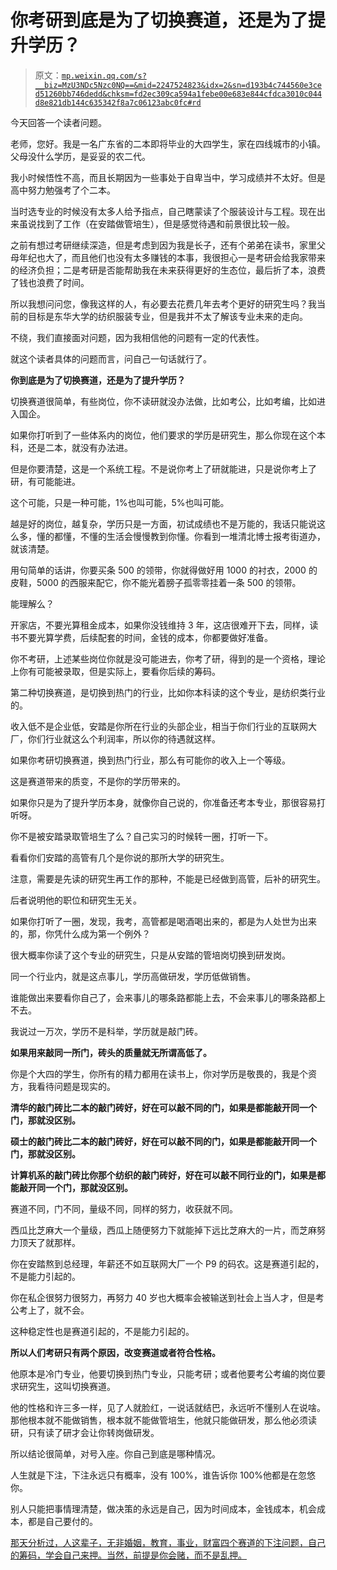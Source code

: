 # 你考研到底是为了切换赛道，还是为了提升学历？

> 原文：[`mp.weixin.qq.com/s?__biz=MzU3NDc5Nzc0NQ==&mid=2247524823&idx=2&sn=d193b4c744560e3ced51260bb746dedd&chksm=fd2ec309ca594a1febe00e683e844cfdca3010c044d8e821db144c635342f8a7c06123abc0fc#rd`](http://mp.weixin.qq.com/s?__biz=MzU3NDc5Nzc0NQ==&mid=2247524823&idx=2&sn=d193b4c744560e3ced51260bb746dedd&chksm=fd2ec309ca594a1febe00e683e844cfdca3010c044d8e821db144c635342f8a7c06123abc0fc#rd)

今天回答一个读者问题。 

老师，您好。我是一名广东省的二本即将毕业的大四学生，家在四线城市的小镇。父母没什么学历，是妥妥的农二代。

我小时候悟性不高，而且长期因为一些事处于自卑当中，学习成绩并不太好。但是高中努力勉强考了个二本。

当时选专业的时候没有太多人给予指点，自己瞎蒙读了个服装设计与工程。现在出来虽说找到了工作（在安踏做管培生），但是感觉待遇和前景很比较一般。

之前有想过考研继续深造，但是考虑到因为我是长子，还有个弟弟在读书，家里父母年纪也大了，而且他们也没有太多赚钱的本事，我很担心一是考研会给我家带来的经济负担；二是考研是否能帮助我在未来获得更好的生态位，最后折了本，浪费了钱也浪费了时间。

所以我想问问您，像我这样的人，有必要去花费几年去考个更好的研究生吗？我当前的目标是东华大学的纺织服装专业，但是我并不太了解该专业未来的走向。

不绕，我们直接面对问题，因为我相信他的问题有一定的代表性。

就这个读者具体的问题而言，问自己一句话就行了。

**你到底是为了切换赛道，还是为了提升学历？**

切换赛道很简单，有些岗位，你不读研就没办法做，比如考公，比如考编，比如进入国企。

如果你打听到了一些体系内的岗位，他们要求的学历是研究生，那么你现在这个本科，还是二本，就没有办法进。 

但是你要清楚，这是一个系统工程。不是说你考上了研就能进，只是说你考上了研，有可能能进。 

这个可能，只是一种可能，1%也叫可能，5%也叫可能。

越是好的岗位，越复杂，学历只是一方面，初试成绩也不是万能的，我话只能说这么多，懂的都懂，不懂的生活会慢慢教到你懂。你看到一堆清北博士报考街道办，就该清楚。 

用句简单的话讲，你要买条 500 的领带，你就得做好用 1000 的衬衣，2000 的皮鞋，5000 的西服来配它，你不能光着膀子孤零零挂着一条 500 的领带。

能理解么？

开家店，不要光算租金成本，如果你没钱维持 3 年，这店很难开下去，同样，读书不要光算学费，后续配套的时间，金钱的成本，你都要做好准备。

你不考研，上述某些岗位你就是没可能进去，你考了研，得到的是一个资格，理论上你有可能被录取，但是实际上，要看你后续的筹码。 

第二种切换赛道，是切换到热门的行业，比如你本科读的这个专业，是纺织类行业的。

收入低不是企业低，安踏是你所在行业的头部企业，相当于你们行业的互联网大厂，你们行业就这么个利润率，所以你的待遇就这样。

如果你考研切换赛道，换到热门行业，那么有可能你的收入上一个等级。

这是赛道带来的质变，不是你的学历带来的。 

如果你只是为了提升学历本身，就像你自己说的，你准备还考本专业，那很容易打听呀。 

你不是被安踏录取管培生了么？自己实习的时候转一圈，打听一下。

看看你们安踏的高管有几个是你说的那所大学的研究生。

注意，需要是先读的研究生再工作的那种，不能是已经做到高管，后补的研究生。 

后者说明他的职位和研究生无关。

如果你打听了一圈，发现，我考，高管都是喝酒喝出来的，都是为人处世为出来的，那，你凭什么成为第一个例外？

很大概率你读了这个专业的研究生，只是从安踏的管培岗切换到研发岗。 

同一个行业内，就是这点事儿，学历高做研发，学历低做销售。 

谁能做出来要看你自己了，会来事儿的哪条路都能上去，不会来事儿的哪条路都上不去。 

我说过一万次，学历不是科举，学历就是敲门砖。 

**如果用来敲同一所门，砖头的质量就无所谓高低了。**

你是个大四的学生，你所有的精力都用在读书上，你对学历是敬畏的，我是个资方，我看待问题是现实的。 

**清华的敲门砖比二本的敲门砖好，好在可以敲不同的门，如果是都能敲开同一个门，那就没区别。** 

**硕士的敲门砖比二本的敲门砖好，好在可以敲不同的门，如果是都能敲开同一个门，那就没区别。** 

**计算机系的敲门砖比你那个纺织的敲门砖好，好在可以敲不同行业的门，如果是都能敲开同一个门，那就没区别。**  

赛道不同，门不同，量级不同，同样的努力，收获就不同。 

西瓜比芝麻大一个量级，西瓜上随便努力下就能掉下远比芝麻大的一片，而芝麻努力顶天了就那样。 

你在安踏熬到总经理，年薪还不如互联网大厂一个 P9 的码农。这是赛道引起的，不是能力引起的。

你在私企很努力很努力，再努力 40 岁也大概率会被输送到社会上当人才，但是考公考上了，就不会。 

这种稳定性也是赛道引起的，不是能力引起的。 

**所以人们考研只有两个原因，改变赛道或者符合性格。** 

他原本是冷门专业，他要切换到热门专业，只能考研；或者他要考公考编的岗位要求研究生，这叫切换赛道。 

他的性格和许三多一样，见了人就脸红，一说话就结巴，永远听不懂别人在说啥。那他根本就不能做销售，根本就不能做管培生，他就只能做研发，那么他必须读研，只有读了研才会让你转岗做研发。 

所以结论很简单，对号入座。你自己到底是哪种情况。 

人生就是下注，下注永远只有概率，没有 100%，谁告诉你 100%他都是在忽悠你。

别人只能把事情理清楚，做决策的永远是自己，因为时间成本，金钱成本，机会成本，都是自己要付的。 

[那天分析过，人这辈子，无非婚姻，教育，事业，财富四个赛道的下注问题，自己的筹码，学会自己来押。当然，前提是你会赌，而不是乱押。](http://mp.weixin.qq.com/s?__biz=Mzg4MTg2MzU3Mg==&mid=2247484138&idx=1&sn=9275e2389c3a93640f16a15de7db2c65&chksm=cf5e3c11f829b50720306749444e142a897e3f2b6fea69799599f2b0cb075233ba6af757dec5&scene=21#wechat_redirect)